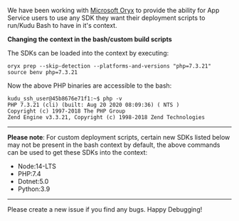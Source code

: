 We have been working with [Microsoft Oryx](https://github.com/microsoft/oryx) to provide the ability for App Service users to use any SDK they want their deployment scripts to run/Kudu Bash to have in it's context.

**Changing the context in the bash/custom build scripts**

The SDKs can be loaded into the context by executing:

```
oryx prep --skip-detection --platforms-and-versions "php=7.3.21"
source benv php=7.3.21
```

Now the above PHP binaries are accessible to the bash:
```
kudu_ssh_user@45b8676e71f1:~$ php -v
PHP 7.3.21 (cli) (built: Aug 20 2020 08:09:36) ( NTS )
Copyright (c) 1997-2018 The PHP Group
Zend Engine v3.3.21, Copyright (c) 1998-2018 Zend Technologies
```


***
**Please note**: For custom deployment scripts, certain new SDKs listed below may not be present in the bash context by default, the above commands can be used to get these SDKs into the context:
* Node:14-LTS
* PHP:7.4
* Dotnet:5.0
* Python:3.9
***

Please create a new issue if you find any bugs. Happy Debugging!
